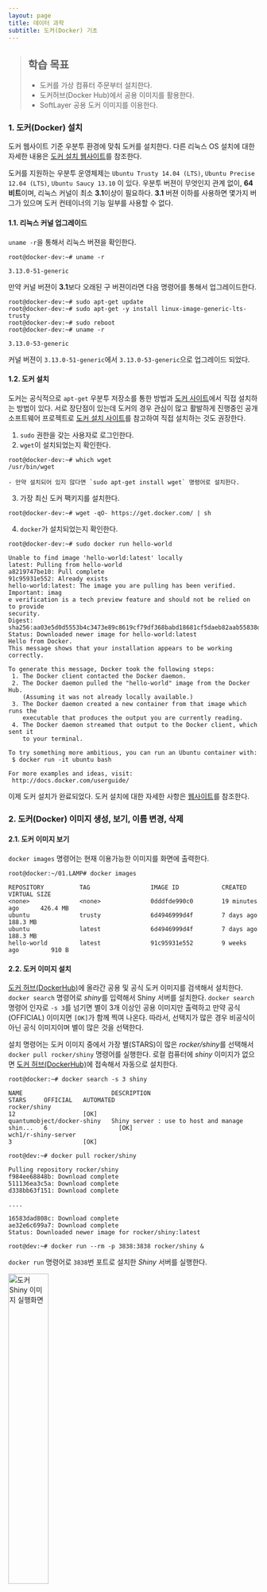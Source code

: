 ```yaml
---
layout: page
title: 데이터 과학
subtitle: 도커(Docker) 기초
---
```

> ## 학습 목표
>
> *   도커를 가상 컴퓨터 주문부터 설치한다.
> *   도커허브(Docker Hub)에서 공용 이미지를 활용한다.
> *   SoftLayer 공용 도커 이미지를 이용한다.


### 1. 도커(Docker) 설치

도커 웹사이트 기준 우분투 환경에 맞춰 도커를 설치한다. 다른 리눅스 OS 설치에 대한 자세한 내용은 
[도커 설치 웹사이트](https://docs.docker.com/installation/ubuntulinux/)를 참조한다.

도커를 지원하는 우분투 운영체제는 `Ubuntu Trusty 14.04 (LTS)`, `Ubuntu Precise 12.04 (LTS)`, `Ubuntu Saucy 13.10` 이 있다.
우분투 버젼이 무엇인지 관계 없이, **64비트**이며, 리눅스 커널이 최소 **3.1**이상이 필요하다.
**3.1** 버젼 이하를 사용하면 몇가지 버그가 있으며 도커 컨테이너의 기능 일부를 사용할 수 없다.

#### 1.1. 리눅스 커널 업그레이드

`uname -r`을 통해서 리눅스 버젼을 확인한다.

~~~ {.input}
root@docker-dev:~# uname -r
~~~
~~~ {.output}
3.13.0-51-generic
~~~

만약 커널 버젼이 **3.1**보다 오래된 구 버젼이라면 다음 명령어를 통해서 업그레이드한다.

~~~ {.input}
root@docker-dev:~# sudo apt-get update
root@docker-dev:~# sudo apt-get -y install linux-image-generic-lts-trusty
root@docker-dev:~# sudo reboot
root@docker-dev:~# uname -r
~~~

~~~ {.output}
3.13.0-53-generic
~~~

커널 버젼이 `3.13.0-51-generic`에서 `3.13.0-53-generic`으로 업그레이드 되었다. 

#### 1.2. 도커 설치

도커는 공식적으로 `apt-get` 우분투 저장소를 통한 방법과 [도커 사이트](https://www.docker.com/)에서 직접 설치하는 방법이 있다.
서로 장단점이 있는데 도커의 경우 관심이 많고 활발하게 진행중인 공개 소프트웨어 프로젝트로 [도커 설치 사이트](https://docs.docker.com/installation/ubuntulinux/)를 참고하여 직접 설치하는 것도 권장한다.

1. `sudo` 권한을 갖는 사용자로 로그인한다.
2. `wget`이 설치되었는지 확인한다.

~~~ {input}
root@docker-dev:~# which wget
/usr/bin/wget
~~~
    - 만약 설치되어 있지 않다면 `sudo apt-get install wget` 명령어로 설치한다.
3. 가장 최신 도커 팩키지를 설치한다.

~~~ {.input}
root@docker-dev:~# wget -qO- https://get.docker.com/ | sh
~~~
4. `docker`가 설치되었는지 확인한다.

~~~ {input}
root@docker-dev:~# sudo docker run hello-world
~~~

~~~ {.output}
Unable to find image 'hello-world:latest' locally
latest: Pulling from hello-world
a8219747be10: Pull complete
91c95931e552: Already exists
hello-world:latest: The image you are pulling has been verified. Important: imag
e verification is a tech preview feature and should not be relied on to provide
security.
Digest: sha256:aa03e5d0d5553b4c3473e89c8619cf79df368babd18681cf5daeb82aab55838d
Status: Downloaded newer image for hello-world:latest
Hello from Docker.
This message shows that your installation appears to be working correctly.

To generate this message, Docker took the following steps:
 1. The Docker client contacted the Docker daemon.
 2. The Docker daemon pulled the "hello-world" image from the Docker Hub.
    (Assuming it was not already locally available.)
 3. The Docker daemon created a new container from that image which runs the
    executable that produces the output you are currently reading.
 4. The Docker daemon streamed that output to the Docker client, which sent it
    to your terminal.

To try something more ambitious, you can run an Ubuntu container with:
 $ docker run -it ubuntu bash

For more examples and ideas, visit:
 http://docs.docker.com/userguide/
~~~

이제 도커 설치가 완료되었다. 도커 설치에 대한 자세한 사항은 [웹사이트][1]를 참조한다.


### 2. 도커(Docker) 이미지 생성, 보기, 이름 변경, 삭제

#### 2.1. 도커 이미지 보기

`docker images` 명령어는 현재 이용가능한 이미지를 화면에 출력한다.

~~~ {.input}
root@docker:~/01.LAMP# docker images
~~~

~~~ {.output}
REPOSITORY          TAG                 IMAGE ID            CREATED             VIRTUAL SIZE
<none>              <none>              0dddfde990c0        19 minutes ago      426.4 MB
ubuntu              trusty              6d4946999d4f        7 days ago          188.3 MB
ubuntu              latest              6d4946999d4f        7 days ago          188.3 MB
hello-world         latest              91c95931e552        9 weeks ago         910 B
~~~

#### 2.2. 도커 이미지 설치

[도커 허브(DockerHub)](https://hub.docker.com/)에 올라간 공용 및 공식 도커 이미지를 검색해서 설치한다.
`docker search` 명령어로 *shiny*를 입력해서 Shiny 서버를 설치한다.
`docker search` 명령어 인자로 `-s 3`를 넘기면 별이 3개 이상인 공용 이미지만 출력하고 만약 공식(OFFICIAL) 이미지면
`[OK]`가 함께 찍여 나온다. 따라서, 선택지가 많은 경우 비공식이 아닌 공식 이미지이며 별이 많은 것을 선택한다. 

설치 명령어는 도커 이미지 중에서 가장 별(STARS)이 많은 *rocker/shiny*를 선택해서 
`docker pull rocker/shiny` 명령어를 실행한다. 로컬 컴퓨터에 *shiny* 이미지가 없으면 [도커 허브(DockerHub)](https://hub.docker.com/)에 접속해서 자동으로 설치한다. 

~~~ {.input}
root@docker:~# docker search -s 3 shiny
~~~
~~~ {.output}
NAME                         DESCRIPTION                                     STARS     OFFICIAL   AUTOMATED
rocker/shiny                                                                 12                   [OK]
quantumobject/docker-shiny   Shiny server : use to host and manage shin...   6                    [OK]
wch1/r-shiny-server                                                          3                    [OK]
~~~

~~~ {.input}
root@dev:~# docker pull rocker/shiny
~~~

~~~ {.output}
Pulling repository rocker/shiny
f984ee68848b: Download complete
511136ea3c5a: Download complete
d338bb63f151: Download complete

....

16583dad808c: Download complete
ae32e6c699a7: Download complete
Status: Downloaded newer image for rocker/shiny:latest
~~~

~~~ {.input}
root@dev:~# docker run --rm -p 3838:3838 rocker/shiny &
~~~

`docker run` 명령어로 `3838`번 포트로 설치한 *Shiny* 서버를 실행한다.

<img src="fig/docker-csunplugged-shiny.png" alt="도커 Shiny 이미지 실행화면" width="40%" />

`docker images` 명령어를 통해서 설치된 도커 이미지를 확인한다.

~~~ {.input}
root@dev:~/pyr-cloudlayer# docker images
~~~

~~~ {.output}
REPOSITORY          TAG                 IMAGE ID            CREATED             VIRTUAL SIZE
jekyll/jekyll       latest              19216e6f694d        2 days ago          566.1 MB
rocker/shiny        latest              f984ee68848b        11 weeks ago        1.031 GB
jagregory/pandoc    latest              be6297221dd3        15 months ago       2.143 GB
~~~

`docker info` 명령어를 통해서 `docker` 현황을 파악한다.

~~~ {.input}
root@dev:~/pyr-cloudlayer# docker info
~~~

~~~ {.output}
Containers: 1
Images: 61
Storage Driver: aufs
 Root Dir: /var/lib/docker/aufs
 Backing Filesystem: extfs
 Dirs: 63
 Dirperm1 Supported: false
Execution Driver: native-0.2
Logging Driver: json-file
Kernel Version: 3.13.0-51-generic
Operating System: Ubuntu 14.04.2 LTS
CPUs: 2
Total Memory: 3.908 GiB
WARNING: No swap limit support
~~~

#### 2.3. 도커 이미지 이름 변경

저장소(REPOSITORY) `<none>`을 사람이 기억하기 좋은 명칭으로 변경하는 이미지명으로 
`docker tag` 명령어를 사용해서 `IMAGE ID`나 `REPOSITORY` 명칭을 넣고 바꾸고자하는 이미지명을 인자로 넣어 변경한다.

~~~ {.input}
root@docker:~# docker tag 0dddfde990c0 statkclee/lamp:v1
root@docker:~# docker tag hello-world:latest statkclee/hello-world:xwmooc
root@docker:~# docker images
~~~

~~~ {.output}
REPOSITORY          TAG                 IMAGE ID            CREATED             VIRTUAL SIZE
statkclee/lamp      v1                  0dddfde990c0        19 minutes ago      426.4 MB
ubuntu              trusty              6d4946999d4f        7 days ago          188.3 MB
ubuntu              latest              6d4946999d4f        7 days ago          188.3 MB
statkclee/hello-world   xwmooc              91c95931e552        9 weeks ago         910 B
hello-world         latest              91c95931e552        9 weeks ago         910 B
~~~

#### 2.4. 도커 이미지 삭제

`docker rmi` 명령어에  `IMAGE ID` 혹은 `REPOSITORY` 명칭을 인자로 넣으면 해당 이미지가 삭제된다.

~~~ {.input}
root@docker:~# docker rmi ubuntu:latest
~~~

~~~ {.output}
Untagged: ubuntu:latest
~~~

~~~ {.input}
root@docker:~/01.LAMP# docker images
~~~

~~~ {.output}
REPOSITORY          TAG                 IMAGE ID            CREATED             VIRTUAL SIZE
statkclee/lamp      v1                  0dddfde990c0        20 minutes ago      426.4 MB
ubuntu              trusty              6d4946999d4f        7 days ago          188.3 MB
statkclee/hello-world   xwmooc              91c95931e552        9 weeks ago         910 B
hello-world         latest              91c95931e552        9 weeks ago         910 B
~~~

### 3. 도커(Docker) 맛보기

#### 3.1. 도커 허브

[도커허브(Docker Hub)](https://hub.docker.com/account/signup/)는 Git과 GitHub 관계와 유사하다.
도커를 로컬에 설치했으면, 이를 외부클라우드 저장소에 보관 및 공유가 필요하다. 이를 위한 장소가 [도커허브(Docker Hub)](https://hub.docker.com/account/signup/)다.
도커허브가 제공하는 기능은 다음과 같다.

- 도커 이미지 호스팅(Docker Image Hosting)
- 사용자 인증
- 빌드 트리거(Build Trigger)나 웹훅(Web Hooks)을 사용해서 이미지 빌드 및 작업흐름 자동화
- 깃허브(GitHub) 혹은 비트버킷(BitBucket)과 통합

#### 3.2. 도커 허브 계정 생성

도커허브에 계정을 생성하는 방법은 일반적인 웹사이트 사용자 등록하는 방식과 명령라인을 이용한 방법이 있다.
일반적인 웹사이트 사용자 등록법은 [도커허브(Docker Hub)](https://hub.docker.com/account/signup/)에서 절차에 따라 진행한다.
여기서는 명령라인 방식을 집중적으로 살펴본다.

~~~ {.input}
root@docker-dev:~# sudo docker login
~~~

~~~ {.output}
root@docker-dev:~# sudo docker login
Username: gildong
Password:
Email: gildong@xwmooc.net
WARNING: login credentials saved in /root/.dockercfg.
Account created. Please use the confirmation link we sent to your e-mail to activate it.
~~~

사용자명, 비밀번호, 전자우편 주소를 등록하고, 등록한 전자우편에서 도커에서 보낸 전자우편을 확인하면 계정이 활성화된다.
다음부터 `sudo docker login` 명령어로 로그인해서 도커허브를 사용할 수 있다.

> ## 도커 컨테이너 명령어 요약 {.callout}
>
> `docker run` : 전면 포그라운드(foreground) 인터랙티브 모드 및 후선 백그라운드(background) 데몬 모드 컨테이너 실행  
> `docker ps` : 컨테이너 목록 출력  
> `docker logs` : 컨테이너 표준출력(standard output)  
> `docker stop` : 실행중인 컨테이너 종료
> `docker version` : 도커 버젼


#### 3.3. 도커 허브 "헬로우 월드(Hello World)"

계정을 생성한 다음에 도커 허브에 "헬로우 월드(Hello World)"를 보내보자.
명령어는 `sudo docker run ubuntu:14.04 /bin/echo "Hello World"`이다.

~~~ {.input}
root@docker-dev:~# sudo docker run ubuntu:14.04 /bin/echo "Hello World"
~~~

~~~ {.output}
Unable to find image 'ubuntu:14.04' locally
14.04: Pulling from ubuntu
e9e06b06e14c: Already exists
a82efea989f9: Already exists
37bea4ee0c81: Already exists
07f8e8c5e660: Already exists
ubuntu:14.04: The image you are pulling has been verified. Important: image verification is a tech p
review feature and should not be relied on to provide security.
Digest: sha256:125f9479befe1f71562b6ff20fb301523a2633902ded6d50ade4ebcd7637a035
Status: Downloaded newer image for ubuntu:14.04
Hello World
~~~

기본적으로 `ubuntu:14.04` 이미지가 로컬에 없기 때문에 도커허브에 접속해서 찾아 풀(Pull) 방식으로 다운로드해서 가져온다. 이제 `ubuntu:14.04` 이미지가 로컬에 생성되어 있으니 `sudo docker run ubuntu:14.04 /bin/echo "Hello World"` 명령어를 해부하자.

- `sudo docker run` : 관리자 권한으로 도커를 실행한다.
- `ubuntu:14.04` : 우분투 14.04 이미지를 도커로 실행한다.
- `/bin/echo "Hello World"` : 유닉스 echo 명령어로 "Hello World"를 화면에 출력한다.

#### 3.4. 도커 컨테이너 인터랙티브 모드

`docker run`을 통해서 명령어를 전달하는 방식으로 했지만, 실제 컨테이너 내부로 들어가서 인터랙트브 모드로 컨테이너를 사용하자.

~~~ {.input}
root@docker-dev:~# sudo docker run -t -i ubuntu:14.04 /bin/bash
root@5df339877e7d:/#
~~~

`sudo docker run -t -i ubuntu:14.04 /bin/bash` 명령어를 해부하자. 상기 도커 명령어와 비교하여 차이가 나는 것은 `-t -i` 옵션 플래그가 추가된 것이다.

- `sudo docker run` : 관리자 권한으로 도커를 실행한다.
- `-t -i` : `-t` 옵션 플래그는 컨테이너 내부에 터미널을 배정하고, `-i`는 인터랙티브 연결을 가능하게 한다.
- `ubuntu:14.04` : 우분투 14.04 이미지를 도커로 실행한다.
- `/bin/echo "Hello World"` : 유닉스 echo 명령어로 "Hello World"를 화면에 

~~~ {.output}
root@5df339877e7d:/# pwd
/
root@5df339877e7d:/# ls
bin   dev  home  lib64  mnt  proc  run   srv  tmp  var
boot  etc  lib   media  opt  root  sbin  sys  usr
root@5df339877e7d:/#
root@5df339877e7d:/# exit
exit
root@docker-dev:~#
~~~

컨테이너 내부에서 `pwd` 명령어로 현재 작업디렉토리가 `/` 루트임을 확인할 수 있고, `ls` 명령어를 통해서 현재 디렉토리 파일과 디렉토리를 목록으로 출력한다. `exit` 혹은 `CTRL+D` 키를 눌러 컨테이너를 빠져나온다. 배쉬쉘이 종료되면 컨테이너도 정지된다.


#### 3.4. 유용한 도커 대몬

헬로월드를 본 것이 그다지 의미는 있지 않다. 이제 도커를 데몬화(Daemonization)시켜서 실용적으로 사용할 길을 모색해 보자.

~~~ {.input}
root@docker-dev:~# sudo docker run -d ubuntu:14.04 /bin/sh -c "while true; do echo hello world; sleep 1; done"
~~~ 

`sudo docker run -d ubuntu:14.04 /bin/sh -c "while true; do echo hello world; sleep 1; done"` 명령어를 해부하자. 

- `sudo docker run` : 관리자 권한으로 도커를 실행한다.
- `-d` : `-d` 옵션 플래그은 컨테이너를 데몬으로 실행한다. 즉, 백그라운드 작업으로 실행한다.
- `ubuntu:14.04` : 우분투 14.04 이미지를 도커로 실행한다.
- `/bin/sh -c "while true; do echo hello world; sleep 1; done` : 간단한 유닉스 쉘스크립트로 유닉스 echo 명령어로 "Hello World"를 화면에 무한히 출력한다.

~~~ {.output}
6cd5c7730cd6629f67f540912f0b0018fd8bbdce3c2703bdd5b4634627d6b555
~~~

실행결과 `6cd5c7730...` 문자열이 출력되는데 데몬으로 백그라운드 실행되는 컨테이너 ID가 된다.
컨테이너가 데몬으로 정상적으로 떠서 실행되는지 확인하는 명령어는 `docker ps`다.

~~~ {.input}
root@docker-dev:~# sudo docker ps
~~~

`docker ps` 명령 실행결과 '컨테이너 ID'가 `6cd5c7730...`으로 동일하고, 이미지는 우분투 `ubuntu:14.04`이고, 
명령어는 `"/bin/sh -c 'while t`이 실행되고, 생성시점과 상태 정보를 확인한다.

~~~ {.output}
CONTAINER ID        IMAGE               COMMAND                CREATED             STATUS
6cd5c7730cd6        ubuntu:14.04        "/bin/sh -c 'while t   6 minutes ago       Up 6 minutes
~~~

실제 '컨테이너 ID' `6cd5c7730...`에서 실행되고 있는 것을 확인하려면 `docker logs` 명령어와 인자값으로 '컨테이너 ID'를 
전송한다. 그리고 리다이렉션을 사용해서 첫 5 행 출력결과만 가져온다.

~~~ {.input}
root@docker-dev:~# docker logs 6cd5c | head -5
~~~

~~~ {.output}
hello world
hello world
hello world
hello world
hello world
time="2015-05-28T01:20:11-05:00" level=fatal msg="write /dev/stdout: broken pipe"
~~~

도커 컨테이너를 백그라운드 데몬으로 실행했으니 이제는 이를 중지하자. 중지하는 명령어는 `docker stop`이다.
플래그 옵션으로 `6cd5c`을 넣어주면 해당 컨테이너 데몬이 중지한다. 


~~~ {.input}
root@docker-dev:~# docker stop 6cd5c
~~~

~~~ {.output}
6cd5c
~~~ 

`docker ps` 명령어를 통해서 실제로 데몬 컨테이너가 중지되었는지 확인한다.

~~~ {.input}
root@docker-dev:~# docker ps
~~~

~~~ {.output}
CONTAINER ID        IMAGE               COMMAND             CREATED             STATUS
~~~

> ## 도커 실습환경 {.callout}
> 도커를 이해하는 가장 좋은 실습환경은 도커에서 제공한 가상 도커환경에서 직접 타이핑해보는 것이다.
> [https://www.docker.com/tryit/](https://www.docker.com/tryit/) 사이트에서 
> 직접 8단계까지 실습해보는 것도 좋은 방법이다.

#### 3.4. 도커 DNS 서버 환경설정

우분투 운영체제는 일반적으로 `/etc/resolv.conf` 파일에  도메인네임서버(Domain Name Server, DNS)로 `127.0.0.1`를 사용한다.
네트워크 관리자(NetworkManager)로 `dnsmasq` 명령어로 실제 DNS를 `/etc/resolv.conf` 파일에 `nameserver 127.0.0.1`로 설정한다.

하지만 이런 환경설정으로 도커를 실행하게 되면 아래 경고 메시지가 뜬다.
이유는 도커 컨테이너가 로컬 DNS 네임서버를 사용할 수 없기 때문이다.

~~~ {.error}
WARNING: Local (127.0.0.1) DNS resolver found in resolv.conf and containers
can't use it. Using default external servers : [8.8.8.8 8.8.4.4]
~~~

이 문제를 회피하기 위해서, 도커 컨테이너가 사용하는 DNS 서버를 지정하거나 네트워크 관리자(Network Manager)에 `dnsmasq`를 비활성화한다.
하지만 `dnsmasq`를 비활성화하는 것이 DNS 식별에 시간이 걸려 특정 네트워크에서 속도가 느려질 수 있다.

**도커에서 DNS 서버를 지정하는 방법** 

1. `sudo` 권한을 갖는 사용자로 로그인한다.
2. `nano` 텍스트 편집기로 `/etc/default/docker` 파일을 열어 편집한다.

~~~ {.input}
root@docker-dev:~# sudo nano /etc/default/docker
~~~

3. 도커 환경설정을 추가한다.`8.8.8.8`을 `169.53.232.6` IP주소로 실제 사용할 주소로 변경한다.
`#DOCKER_OPTS="--dns 8.8.8.8 --dns 169.53.232.6"`

~~~ {.input}
# Docker Upstart and SysVinit configuration file

# Customize location of Docker binary (especially for development testing).
#DOCKER="/usr/local/bin/docker"

# Use DOCKER_OPTS to modify the daemon startup options.
#DOCKER_OPTS="--dns 8.8.8.8 --dns 169.53.232.6"

# If you need Docker to use an HTTP proxy, it can also be specified here.
#export http_proxy="http://127.0.0.1:3128/"

# This is also a handy place to tweak where Docker's temporary files go.
#export TMPDIR="/mnt/bigdrive/docker-tmp"
~~~

4. 저장하고 `nano` 편집기를 빠져나온다.
5. 도커 대몬을 재실행한다.

~~~ {.input}
root@docker-dev:~# sudo restart docker
~~~

~~~ {.output}
docker start/running, process 7909
~~~

**도커 최신 버젼 업그레이드**

가장 최신 버젼 도커를 설치하려면 `wget` 명령어에 `-N` 옵션 플레그를 사용한다.

~~~ {.input}
root@docker-dev:~# wget -N https://get.docker.com/ | sh
~~~


#### 3.5. 웹서비스 도커 컨테이너

가장 많이 사용하는 웹응용프로그램을 파이썬 플라스(Flask) 웹플레임워크를 사용하여 응용프로그램을 개발한다.
먼저 `docker run`을 사용해서 파이썬 플라스크 웹플레임워크 이미지를 설치한다.

~~~ {.input}
root@docker-dev:~# sudo docker run -d -P training/webapp python app.py
~~~

`sudo docker run -d -P training/webapp python app.py`명령어를 해석한다.

- `sudo docker run` : 관리자 권한으로 도커를 실행한다.
- `-d` : `-d` 옵션 플래그는 컨테이너를 데몬으로 실행한다. 즉, 백그라운드 작업으로 실행한다.
- `-P` : `-P` 옵션 플래그는 컨테이너 내부 네트워크 포트를 호스트/컴퓨터 포트에 매핑한다. 
- `training/webapp` : 파이썬 플라스크 웹프레임워크 이미지를 실행한다.
- `python app.py` : 파이썬 플라스크 웹응용프로그램을 실행한다.

~~~ {.output}
a663f873627cd4ed8f4bd1c288d56ea975bdc51298df0afcc93365620cfcdb00
~~~

`sudo docker ps -l`을 실행하면 주의 깊게 살펴볼 것이 `PORTS`에 `0.0.0.0:32780->5000/tcp`으로 포트를 `32780`으로 매핑한다. 

~~~ {.input}
root@docker-dev:~# sudo docker ps -l
~~~

~~~ {.output}
CONTAINER ID        IMAGE                    COMMAND             CREATED             STATUS              PORTS                     NAMES
a663f873627c        training/webapp:latest   "python app.py"     8 seconds ago       Up 8 seconds        0.0.0.0:32780->5000/tcp   determined_lovelace
~~~

~~~ {.input}
root@docker-dev:~# ifconfig eth01
~~~

~~~ {.output}
eth1      Link encap:Ethernet  HWaddr 06:28:dd:28:1e:e9
          inet addr:169.53.232.6  Bcast:169.53.232.15  Mask:255.255.255.240
          inet6 addr: fe80::428:ddff:fe28:1ee9/64 Scope:Link
          UP BROADCAST RUNNING MULTICAST  MTU:1500  Metric:1
          RX packets:394567 errors:0 dropped:0 overruns:0 frame:0
          TX packets:75168 errors:0 dropped:0 overruns:0 carrier:0
          collisions:0 txqueuelen:1000
          RX bytes:467528533 (467.5 MB)  TX bytes:13397258 (13.3 MB)
~~~

IP주소가 `169.53.232.6`이고 포트번호가 `32780`에 매핑이 되어 웹브라우져에서 `http://169.53.232.6:32780/`으로 입력하면 도커 컨테이너에 정상적으로 파이썬 플라스크 웹응용프로그램이 실행되는 것을 확인할 수 있다.

<img src="fig/docker-python-flask-hello-world.png" alt="파이썬 플라스크 웹응용프로그램 도커 컨테이너 실행 화면" width="50%" />

[1]: https://docs.docker.com/installation/ubuntulinux/

